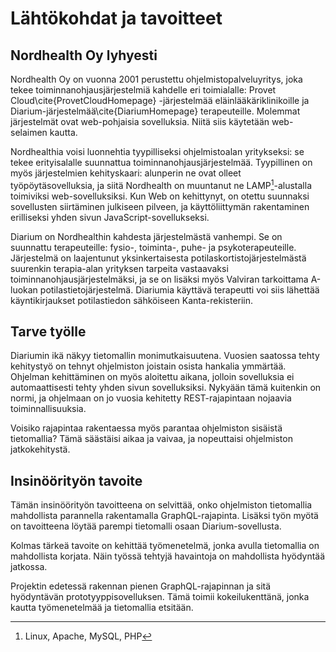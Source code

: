 # Lähtökohdat ja tavoitteet

## Nordhealth Oy lyhyesti

Nordhealth Oy on vuonna 2001 perustettu ohjelmistopalveluyritys, joka tekee toiminnanohjausjärjestelmiä kahdelle eri toimialalle: Provet Cloud\cite{ProvetCloudHomepage} -järjestelmää eläinlääkäriklinikoille ja Diarium-järjestelmää\cite{DiariumHomepage} terapeuteille. Molemmat järjestelmät ovat web-pohjaisia sovelluksia. Niitä siis käytetään web-selaimen kautta.

Nordhealthia voisi luonnehtia tyypilliseksi ohjelmistoalan yritykseksi: se tekee erityisalalle suunnattua toiminnanohjausjärjestelmää. Tyypillinen on myös järjestelmien kehityskaari: alunperin ne ovat olleet työpöytäsovelluksia, ja siitä Nordhealth on muuntanut ne LAMP[^1]-alustalla toimiviksi web-sovelluksiksi. Kun Web on kehittynyt, on otettu suunnaksi sovellusten siirtäminen julkiseen pilveen, ja käyttöliittymän rakentaminen erilliseksi yhden sivun JavaScript-sovellukseksi.

[^1]: Linux, Apache, MySQL, PHP

Diarium on Nordhealthin kahdesta järjestelmästä vanhempi. Se on suunnattu terapeuteille: fysio-, toiminta-, puhe- ja psykoterapeuteille. Järjestelmä on laajentunut yksinkertaisesta potilaskortistojärjestelmästä suurenkin terapia-alan yrityksen tarpeita vastaavaksi toiminnanohjausjärjestelmäksi, ja se on lisäksi myös Valviran tarkoittama A-luokan potilastietojärjestelmä. Diariumia käyttävä terapeutti voi siis lähettää käyntikirjaukset potilastiedon sähköiseen Kanta-rekisteriin.

## Tarve työlle

Diariumin ikä näkyy tietomallin monimutkaisuutena. Vuosien saatossa tehty kehitystyö on tehnyt ohjelmiston joistain osista hankalia ymmärtää. Ohjelman kehittäminen on myös aloitettu aikana, jolloin sovelluksia ei automaattisesti tehty yhden sivun sovelluksiksi. Nykyään tämä kuitenkin on normi, ja ohjelmaan on jo vuosia kehitetty REST-rajapintaan nojaavia toiminnallisuuksia.

Voisiko rajapintaa rakentaessa myös parantaa ohjelmiston sisäistä tietomallia? Tämä säästäisi aikaa ja vaivaa, ja nopeuttaisi ohjelmiston jatkokehitystä.

## Insinöörityön tavoite

Tämän insinöörityön tavoitteena on selvittää, onko ohjelmiston tietomallia mahdollista parannella rakentamalla GraphQL-rajapinta. Lisäksi työn myötä on tavoitteena löytää parempi tietomalli osaan Diarium-sovellusta.

Kolmas tärkeä tavoite on kehittää työmenetelmä, jonka avulla tietomallia on mahdollista korjata. Näin työssä tehtyjä havaintoja on mahdollista hyödyntää jatkossa.

Projektin edetessä rakennan pienen GraphQL-rajapinnan ja sitä hyödyntävän prototyyppisovelluksen. Tämä toimii kokeilukenttänä, jonka kautta työmenetelmää ja tietomallia etsitään.
